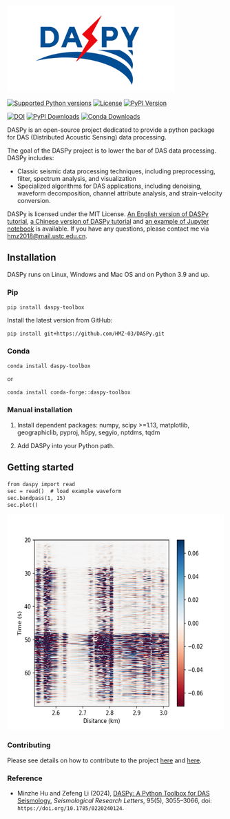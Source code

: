 <img src="./website/logo.png" height="200" />

[![Supported Python versions](https://img.shields.io/badge/python-3.9%20|%203.10%20|%203.11%20|%203.12-blue)](https://pypi.org/project/DASPy-toolbox/)
[![License](https://img.shields.io/pypi/l/daspy-toolbox.svg)](https://opensource.org/license/mit)
[![PyPI Version](https://img.shields.io/pypi/v/daspy-toolbox.svg)](https://pypi.org/project/DASPy-toolbox/)

[![DOI](https://img.shields.io/badge/DOI-10.1785/0220240124-blue.svg)](https://doi.org/10.1785/0220240124)
[![PyPI Downloads](https://img.shields.io/pypi/dm/daspy-toolbox.svg?label=pypi)](https://pypi.org/project/DASPy-toolbox/)
[![Conda Downloads](https://img.shields.io/conda/dn/conda-forge/daspy-toolbox?label=conda)](https://anaconda.org/conda-forge/daspy-toolbox)

DASPy is an open-source project dedicated to provide a python package for DAS (Distributed Acoustic Sensing) data processing.

The goal of the DASPy project is to lower the bar of DAS data processing. DASPy includes:
* Classic seismic data processing techniques, including preprocessing, filter, spectrum analysis, and visualization
* Specialized algorithms for DAS applications, including denoising, waveform decomposition, channel attribute analysis, and strain-velocity conversion. 

DASPy is licensed under the MIT License. [An English version of DASPy tutorial](https://daspy-tutorial.readthedocs.io/en/latest/), [a Chinese version of DASPy tutorial](https://daspy-tutorial-cn.readthedocs.io/zh-cn/latest/) and [an example of Jupyter notebook](document/example.ipynb) is available. If you have any questions, please contact me via <hmz2018@mail.ustc.edu.cn>.

## Installation
DASPy runs on Linux, Windows and Mac OS and on Python 3.9 and up.

### Pip
```
pip install daspy-toolbox
```

Install the latest version from GitHub:

```
pip install git+https://github.com/HMZ-03/DASPy.git
```

### Conda

```
conda install daspy-toolbox
```

or

```
conda install conda-forge::daspy-toolbox
```

### Manual installation
1. Install dependent packages: numpy, scipy >=1.13, matplotlib, geographiclib, pyproj, h5py, segyio, nptdms, tqdm

2. Add DASPy into your Python path.

## Getting started
```
from daspy import read
sec = read()  # load example waveform
sec.bandpass(1, 15)
sec.plot()
```
<img src="./website/waveform.png" height="500" />

### Contributing

Please see details on how to contribute to the project [here](CONTRIBUTING.md) and [here](CodingStyleGuide.md).

### Reference

  * Minzhe Hu and Zefeng Li (2024), [DASPy: A Python Toolbox for DAS Seismology](https://pubs.geoscienceworld.org/ssa/srl/article/95/5/3055/645865/DASPy-A-Python-Toolbox-for-DAS-Seismology), *Seismological Research Letters*, 95(5), 3055–3066, doi: `https://doi.org/10.1785/0220240124`.
